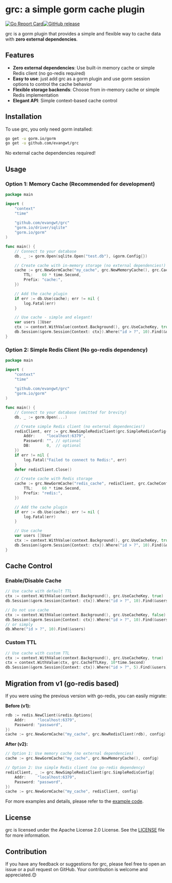 # grc: a simple gorm cache plugin

[![Go Report Card](https://goreportcard.com/badge/github.com/evangwt/grc)](https://goreportcard.com/report/github.com/evangwt/grc)[![GitHub release](https://img.shields.io/github/release/evangwt/grc.svg)](https://github.com/evangwt/grc/releases/)

grc is a gorm plugin that provides a simple and flexible way to cache data with **zero external dependencies**.

## Features

- **Zero external dependencies**: Use built-in memory cache or simple Redis client (no go-redis required)
- **Easy to use**: just add grc as a gorm plugin and use gorm session options to control the cache behavior
- **Flexible storage backends**: Choose from in-memory cache or simple Redis implementation
- **Elegant API**: Simple context-based cache control

## Installation

To use grc, you only need gorm installed:

```bash
go get -u gorm.io/gorm
go get -u github.com/evangwt/grc
```

No external cache dependencies required!

## Usage

### Option 1: Memory Cache (Recommended for development)

```go
package main

import (
    "context"
    "time"
    
    "github.com/evangwt/grc"
    "gorm.io/driver/sqlite"
    "gorm.io/gorm"
)

func main() {
    // Connect to your database
    db, _ := gorm.Open(sqlite.Open("test.db"), &gorm.Config{})

    // Create cache with in-memory storage (no external dependencies!)
    cache := grc.NewGormCache("my_cache", grc.NewMemoryCache(), grc.CacheConfig{
        TTL:    60 * time.Second,
        Prefix: "cache:",
    })

    // Add the cache plugin
    if err := db.Use(cache); err != nil {
        log.Fatal(err)
    }

    // Use cache - simple and elegant!
    var users []User
    ctx := context.WithValue(context.Background(), grc.UseCacheKey, true)
    db.Session(&gorm.Session{Context: ctx}).Where("id > ?", 10).Find(&users)
}
```

### Option 2: Simple Redis Client (No go-redis dependency)

```go
package main

import (
    "context"
    "time"
    
    "github.com/evangwt/grc"
    "gorm.io/gorm"
)

func main() {
    // Connect to your database (omitted for brevity)
    db, _ := gorm.Open(...)

    // Create simple Redis client (no external dependencies!)
    redisClient, err := grc.NewSimpleRedisClient(grc.SimpleRedisConfig{
        Addr:     "localhost:6379",
        Password: "", // optional
        DB:       0,  // optional
    })
    if err != nil {
        log.Fatal("Failed to connect to Redis:", err)
    }
    defer redisClient.Close()

    // Create cache with Redis storage
    cache := grc.NewGormCache("redis_cache", redisClient, grc.CacheConfig{
        TTL:    60 * time.Second,
        Prefix: "redis:",
    })

    // Add the cache plugin
    if err := db.Use(cache); err != nil {
        log.Fatal(err)
    }

    // Use cache
    var users []User
    ctx := context.WithValue(context.Background(), grc.UseCacheKey, true)
    db.Session(&gorm.Session{Context: ctx}).Where("id > ?", 10).Find(&users)
}
```

## Cache Control

### Enable/Disable Cache

```go
// Use cache with default TTL
ctx := context.WithValue(context.Background(), grc.UseCacheKey, true)
db.Session(&gorm.Session{Context: ctx}).Where("id > ?", 10).Find(&users)

// Do not use cache
ctx := context.WithValue(context.Background(), grc.UseCacheKey, false)
db.Session(&gorm.Session{Context: ctx}).Where("id > ?", 10).Find(&users)
// or simply
db.Where("id > ?", 10).Find(&users)
```

### Custom TTL

```go
// Use cache with custom TTL
ctx := context.WithValue(context.Background(), grc.UseCacheKey, true)
ctx = context.WithValue(ctx, grc.CacheTTLKey, 10*time.Second)
db.Session(&gorm.Session{Context: ctx}).Where("id > ?", 5).Find(&users)
```

## Migration from v1 (go-redis based)

If you were using the previous version with go-redis, you can easily migrate:

**Before (v1):**
```go
rdb := redis.NewClient(&redis.Options{
    Addr:     "localhost:6379",
    Password: "password",
})
cache := grc.NewGormCache("my_cache", grc.NewRedisClient(rdb), config)
```

**After (v2):**
```go
// Option 1: Use memory cache (no external dependencies)
cache := grc.NewGormCache("my_cache", grc.NewMemoryCache(), config)

// Option 2: Use simple Redis client (no go-redis dependency)
redisClient, _ := grc.NewSimpleRedisClient(grc.SimpleRedisConfig{
    Addr:     "localhost:6379",
    Password: "password",
})
cache := grc.NewGormCache("my_cache", redisClient, config)
```

For more examples and details, please refer to the [example code](https://github.com/evangwt/grc/blob/main/example/).

## License

grc is licensed under the Apache License 2.0 License. See the [LICENSE](https://github.com/evangwt/grc/blob/main/LICENSE) file for more information.

## Contribution

If you have any feedback or suggestions for grc, please feel free to open an issue or a pull request on GitHub. Your contribution is welcome and appreciated.😊

